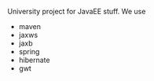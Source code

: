 University project for JavaEE stuff. We use
 * maven
 * jaxws
 * jaxb
 * spring
 * hibernate
 * gwt
